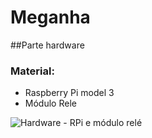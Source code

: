 # Meganha
##Parte hardware

### Material:

* Raspberry Pi model 3
* Módulo Rele 

![Hardware - RPi e módulo relé](https://i.imgur.com/Ax7tEyQ.png)
